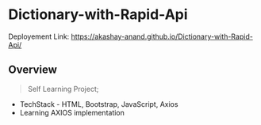 # Dictionary-with-Rapid-Api

Deployement Link: https://akashay-anand.github.io/Dictionary-with-Rapid-Api/ 

## Overview
> Self Learning Project;

- TechStack - HTML, Bootstrap, JavaScript, Axios
- Learning AXIOS implementation
